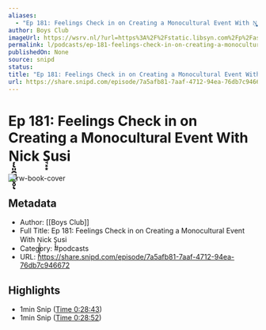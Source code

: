```yaml
---
aliases:
  - "Ep 181: Feelings Check in on Creating a Monocultural Event With Ņ̨͈̯̻̪̥̥ͅick S̘͓͙usi"
author: Boys Club
imageUrl: https://wsrv.nl/?url=https%3A%2F%2Fstatic.libsyn.com%2Fp%2Fassets%2Fa%2Fc%2F3%2F7%2Fac3707358e6a0711bafc7308ab683e82%2FPodcast_working_2.jpeg&w=100&h=100
permalink: l/podcasts/ep-181-feelings-check-in-on-creating-a-monocultural-event-with-ick-s-usi
publishedOn: None
source: snipd
status: 
title: "Ep 181: Feelings Check in on Creating a Monocultural Event With Ņ̨͈̯̻̪̥̥ͅick S̘͓͙usi"
url: https://share.snipd.com/episode/7a5afb81-7aaf-4712-94ea-76db7c946672
---
```

# Ep 181: Feelings Check in on Creating a Monocultural Event With Ņ̨͈̯̻̪̥̥ͅick S̘͓͙usi

![rw-book-cover](https://wsrv.nl/?url=https%3A%2F%2Fstatic.libsyn.com%2Fp%2Fassets%2Fa%2Fc%2F3%2F7%2Fac3707358e6a0711bafc7308ab683e82%2FPodcast_working_2.jpeg&w=100&h=100)

## Metadata

- Author: [[Boys Club]]
- Full Title: Ep 181: Feelings Check in on Creating a Monocultural Event With Ņ̨͈̯̻̪̥̥ͅick S̘͓͙usi
- Category: #podcasts
- URL: https://share.snipd.com/episode/7a5afb81-7aaf-4712-94ea-76db7c946672

## Highlights

- 1min Snip ([Time 0:28:43](https://share.snipd.com/snip/b7d6a7c4-6fa8-4645-a1ae-98581fb9f789))
- 1min Snip ([Time 0:28:52](https://share.snipd.com/snip/1d2fb817-f2a5-43cc-9a5c-dd2774157521))
